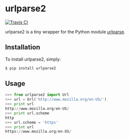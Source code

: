 # urlparse2

[![Travis CI](https://secure.travis-ci.org/berkerpeksag/urlparse2.png)](http://travis-ci.org/berkerpeksag/urlparse2)

urlparse2 is a tiny wrapper for the Python module [urlparse](http://docs.python.org/library/urlparse.html).

## Installation

To install urlparse2, simply:

```bash
$ pip install urlparse2
```

## Usage

```py
>>> from urlparse2 import Url
>>> url = Url('http://www.mozilla.org/en-US/')
>>> print url
http://www.mozilla.org/en-US/
>>> print url.scheme
http
>>> url.scheme = 'https'
>>> print url
https://www.mozilla.org/en-US/
```
